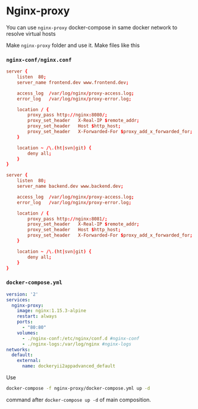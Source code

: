 # Nginx-proxy

You can use `nginx-proxy` docker-compose in same docker network to resolve virtual hosts

Make `nginx-proxy` folder and use it.
Make files like this

### `nginx-conf/nginx.conf`
```conf
server {
    listen  80;
    server_name frontend.dev www.frontend.dev;

    access_log  /var/log/nginx/proxy-access.log;
    error_log   /var/log/nginx/proxy-error.log;

    location / {
        proxy_pass http://nginx:8080/;
        proxy_set_header   X-Real-IP $remote_addr;
        proxy_set_header   Host $http_host;
        proxy_set_header   X-Forwarded-For $proxy_add_x_forwarded_for;
    }

    location ~ /\.(ht|svn|git) {
        deny all;
    }
}

server {
    listen  80;
    server_name backend.dev www.backend.dev;

    access_log  /var/log/nginx/proxy-access.log;
    error_log   /var/log/nginx/proxy-error.log;

    location / {
        proxy_pass http://nginx:8081/;
        proxy_set_header   X-Real-IP $remote_addr;
        proxy_set_header   Host $http_host;
        proxy_set_header   X-Forwarded-For $proxy_add_x_forwarded_for;
    }

    location ~ /\.(ht|svn|git) {
        deny all;
    }
}
```

### `docker-compose.yml`
```yml
version: '2'
services:
  nginx-proxy:
    image: nginx:1.15.3-alpine
    restart: always
    ports:
      - "80:80"
    volumes:
      - ./nginx-conf:/etc/nginx/conf.d #nginx-conf
      - ./nginx-logs:/var/log/nginx #nginx-logs
networks:
  default:
    external:
      name: dockeryii2appadvanced_default
```

Use 
```sh
docker-compose -f nginx-proxy/docker-compose.yml up -d 
```
command after `docker-compose up -d` of main composition.